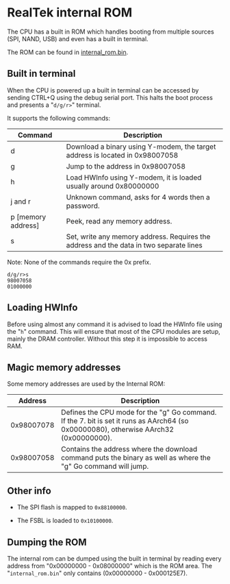 # RealTek internal ROM

The CPU has a built in ROM which handles booting from multiple sources (SPI, NAND, USB) and even has a built in terminal.

The ROM can be found in [internal_rom.bin](../dump/README.md).

## Built in terminal

When the CPU is powered up a built in terminal can be accessed by sending CTRL+Q using the debug serial port. This halts the boot process and presents a "`d/g/r>`" terminal.

It supports the following commands:

|Command|Description|
|---|-------|
|d|Download a binary using Y-modem, the target address is located in 0x98007058|
|g|Jump to the address in 0x98007058|
|h|Load HWInfo using Y-modem, it is loaded usually around 0x80000000|
|j and r|Unknown command, asks for 4 words then a password.|
|p [memory address]|Peek, read any memory address.|
|s|Set, write any memory address. Requires the address and the data in two separate lines|

Note: None of the commands require the 0x prefix.

```
d/g/r>s
98007058
01000000
```

## Loading HWInfo

Before using almost any command it is advised to load the HWInfo file using the "`h`" command. This will ensure that most of the CPU modules are setup, mainly the DRAM controller. Without this step it is impossible to access RAM.

## Magic memory addresses

Some memory addresses are used by the Internal ROM:

|Address|Description|
|---|---|
|0x98007078|Defines the CPU mode for the "g" Go command. If the 7. bit is set it runs as AArch64 (so 0x00000080), otherwise AArch32 (0x00000000).|
|0x98007058|Contains the address where the download command puts the binary as well as where the "g" Go command will jump.|

## Other info

* The SPI flash is mapped to `0x88100000`.

* The FSBL is loaded to `0x10100000`.

## Dumping the ROM

The internal rom can be dumped using the built in terminal by reading every address from "0x00000000 - 0x08000000" which is the ROM area. The "`internal_rom.bin`" only contains (0x00000000 - 0x000125E7).
